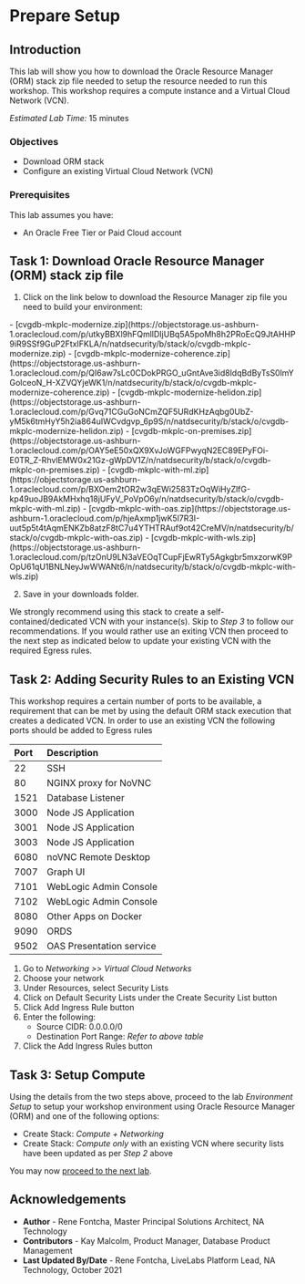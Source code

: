 # Prepare Setup

## Introduction
This lab will show you how to download the Oracle Resource Manager (ORM) stack zip file needed to setup the resource needed to run this workshop. This workshop requires a compute instance and a Virtual Cloud Network (VCN).

*Estimated Lab Time:* 15 minutes

### Objectives
- Download ORM stack
- Configure an existing Virtual Cloud Network (VCN)

### Prerequisites
This lab assumes you have:
- An Oracle Free Tier or Paid Cloud account

## Task 1: Download Oracle Resource Manager (ORM) stack zip file
1.  Click on the link below to download the Resource Manager zip file you need to build your environment:

<if type="modernize">
    - [cvgdb-mkplc-modernize.zip](https://objectstorage.us-ashburn-1.oraclecloud.com/p/utkyBBXl9hFQmllDIjUBq5A5poMh8h2PRoEcQ9JtAHHP9iR9SSf9GuP2FtxIFKLA/n/natdsecurity/b/stack/o/cvgdb-mkplc-modernize.zip)
</if>
<if type="modernize-coherence">
    - [cvgdb-mkplc-modernize-coherence.zip](https://objectstorage.us-ashburn-1.oraclecloud.com/p/QI6aw7sLc0CDokPRGO_uGntAve3id8ldqBdByTsS0lmYGolceoN_H-XZVQYjeWK1/n/natdsecurity/b/stack/o/cvgdb-mkplc-modernize-coherence.zip)
</if>
<if type="modernize-helidon">
    - [cvgdb-mkplc-modernize-helidon.zip](https://objectstorage.us-ashburn-1.oraclecloud.com/p/Gvq71CGuGoNCmZQF5URdKHzAqbg0UbZ-yM5k6tmHyY5h2ia864uIWCvdgvp_6p9S/n/natdsecurity/b/stack/o/cvgdb-mkplc-modernize-helidon.zip)
</if>
<if type="on-premises">
    - [cvgdb-mkplc-on-premises.zip](https://objectstorage.us-ashburn-1.oraclecloud.com/p/OAY5eE50xQX9XvJoWGFPwyqN2EC89EPyFOi-E0TR_Z-RhvlEMW0x21Gz-gWpDV1Z/n/natdsecurity/b/stack/o/cvgdb-mkplc-on-premises.zip)
</if>
<if type="with-ml">
    - [cvgdb-mkplc-with-ml.zip](https://objectstorage.us-ashburn-1.oraclecloud.com/p/BXOem2tOR2w3qEWi2583TzOqWiHyZlfG-kp49uoJB9AkMHxhq18jUFyV_PoVpO6y/n/natdsecurity/b/stack/o/cvgdb-mkplc-with-ml.zip)
</if>
<if type="with-oas">
    - [cvgdb-mkplc-with-oas.zip](https://objectstorage.us-ashburn-1.oraclecloud.com/p/hjeAxmp1jwK5l7R3I-uut5p5t4tAqmENKZb8atzF8tC7u4YTHTRAuf9ot42CreMV/n/natdsecurity/b/stack/o/cvgdb-mkplc-with-oas.zip)
</if>
<if type="with-wls">
    - [cvgdb-mkplc-with-wls.zip](https://objectstorage.us-ashburn-1.oraclecloud.com/p/tzOnU9LN3aVEOqTCupFjEwRTy5Agkgbr5mxzorwK9POpU61qU1BNLNeyJwWWANt6/n/natdsecurity/b/stack/o/cvgdb-mkplc-with-wls.zip)
</if>

2.  Save in your downloads folder.

We strongly recommend using this stack to create a self-contained/dedicated VCN with your instance(s). Skip to *Step 3* to follow our recommendations. If you would rather use an exiting VCN then proceed to the next step as indicated below to update your existing VCN with the required Egress rules.

## Task 2: Adding Security Rules to an Existing VCN   
This workshop requires a certain number of ports to be available, a requirement that can be met by using the default ORM stack execution that creates a dedicated VCN. In order to use an existing VCN the following ports should be added to Egress rules

| Port           |Description                            |
| :------------- | :------------------------------------ |
| 22             | SSH                                   |
| 80             | NGINX proxy for NoVNC                 |
| 1521           | Database Listener                     |
| 3000           | Node JS Application                   |
| 3001           | Node JS Application                   |
| 3003           | Node JS Application                   |
| 6080           | noVNC Remote Desktop                  |
| 7007           | Graph UI                              |
| 7101           | WebLogic Admin Console                |
| 7102           | WebLogic Admin Console                |
| 8080           | Other Apps on Docker                  |
| 9090           | ORDS                                  |
| 9502           | OAS Presentation service              |

1.  Go to *Networking >> Virtual Cloud Networks*
2.  Choose your network
3.  Under Resources, select Security Lists
4.  Click on Default Security Lists under the Create Security List button
5.  Click Add Ingress Rule button
6.  Enter the following:  
    - Source CIDR: 0.0.0.0/0
    - Destination Port Range: *Refer to above table*
7.  Click the Add Ingress Rules button

## Task 3: Setup Compute   
Using the details from the two steps above, proceed to the lab *Environment Setup* to setup your workshop environment using Oracle Resource Manager (ORM) and one of the following options:
  -  Create Stack:  *Compute + Networking*
  -  Create Stack:  *Compute only* with an existing VCN where security lists have been updated as per *Step 2* above

You may now [proceed to the next lab](#next).

## Acknowledgements

* **Author** - Rene Fontcha, Master Principal Solutions Architect, NA Technology
* **Contributors** - Kay Malcolm, Product Manager, Database Product Management
* **Last Updated By/Date** - Rene Fontcha, LiveLabs Platform Lead, NA Technology, October 2021
